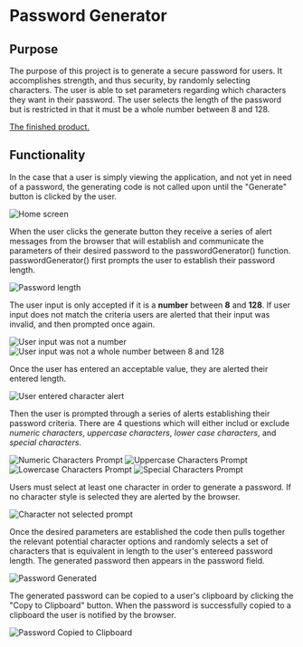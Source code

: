 # Password Generator

## Purpose

The purpose of this project is to generate a secure password for users. It accomplishes strength, and thus security, by randomly selecting characters. The user is able to set parameters regarding which characters they want in their password. The user selects the length of the password but is restricted in that it must be a whole number between 8 and 128.

[The finished product.](https://kaitlyncarlson.github.io/PasswordGenerator/ "Password Generator")

## Functionality

In the case that a user is simply viewing the application, and not yet in need of a password, the generating code is not called upon until the "Generate" button is clicked by the user.

![Home screen](../PasswordGenerator/Images/Homescreen.png)

When the user clicks the generate button they receive a series of alert messages from the browser that will establish and communicate the parameters of their desired password to the passwordGenerator() function. passwordGenerator() first prompts the user to establish their password length. 

![Password length](../PasswordGenerator/Images/PasswordLength.png)

The user input is only accepted if it is a **number** between **8** and **128**. If user input does not match the criteria users are alerted that their input was invalid, and then prompted once again. 

![User input was not a number](../PasswordGenerator/Images/InputNotANumber.png)
![User input was not a whole number between 8 and 128](../PasswordGenerator/Images/InputNumberIssue.png)


Once the user has entered an acceptable value, they are alerted their entered length. 

![User entered character alert](../PasswordGenerator/Images/InputValid.png)

Then the user is prompted through a series of alerts establishing their password criteria. There are 4 questions which will either includ or exclude _numeric characters_, _uppercase characters_, _lower case characters_, and _special characters_.

![Numeric Characters Prompt](../PasswordGenerator/Images/NumericCharacters.png)
![Uppercase Characters Prompt](../PasswordGenerator/Images/UpperCaseCharacters.png)
![Lowercase Characters Prompt](../PasswordGenerator/Images/LowerCaseCharacters.png)
![Special Characters Prompt](../PasswordGenerator/Images/SpecialCharacters.png)

Users must select at least one character in order to generate a password. If no character style is selected they are alerted by the browser. 

![Character not selected prompt](../PasswordGenerator/Images/CharacterNotSelected.png)

Once the desired parameters are established the code then pulls together the relevant potential character options and randomly selects a set of characters that is equivalent in length to the user's entereed password length. The generated password then appears in the password field. 

![Password Generated](../PasswordGenerator/Images/PasswordGenerated.png)

The generated password can be copied to a user's clipboard by clicking the "Copy to Clipboard" button. When the password is successfully copied to a clipboard the user is notified by the browser. 

![Password Copied to Clipboard](../PasswordGenerator/Images/CopiedToClipboard.png)